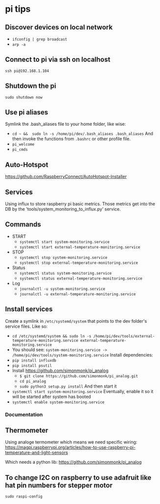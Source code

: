 # pi tips
 
## Discover devices on local network
   * `ifconfig | grep broadcast`
   * `arp -a`

## Connect to pi via ssh on localhost
`ssh pi@192.168.1.104`

## Shutdown the pi
`sudo shutdown now`

## Use pi aliases
Symlink the .bash_aliases file to your home folder, like wise:
   * `cd ~ &&  sudo ln -s /home/pi/dev/.bash_aliases .bash_aliases`
And then invoke the functions from `.bashrc` or other profile file.
   * `pi_welcome`
   * `pi_cmds`

## Auto-Hotspot
https://github.com/RaspberryConnect/AutoHotspot-Installer

## Services
Using influx to store raspberry pi basic metrics. Those metrics get into the DB by the 'tools/system_monitoring_to_influx.py' service.

## Commands
   * START
      * `systemctl start system-monitoring.service`
      * `systemctl start external-temperature-monitoring.service`
   * STOP
      * `systemctl stop system-monitoring.service`
      * `systemctl stop external-temperature-monitoring.service`
   * Status
      * `systemctl status system-monitoring.service`
      * `systemctl status external-temperature-monitoring.service`
   * Log
      * `journalctl -u system-monitoring.service`
      * `journalctl -u external-temperature-monitoring.service`

## Install services
Create a symlink in `/etc/systemd/system` that points to the dev folder's service files. Like so:
   * `cd /etc/systemd/system && sudo ln -s /home/pi/dev/tools/external-temperature-monitoring.service external-temperature-monitoring.service`
   * You should see: `system-monitoring.service -> /home/pi/dev/tools/system-monitoring.service`
Install dependencies:
   * `pip install influxdb`
   * `pip install psutil`
   * Install https://github.com/simonmonk/pi_analog
      * `$ git clone https://github.com/simonmonk/pi_analog.git`
      * `cd pi_analog`
      * `sudo python3 setup.py install`
And then start it
   * `systemctl start system-monitoring.service`
Eventually, enable it so it will be started after system has booted
   * `systemctl enable system-monitoring.service`


### Documentation
## Thermometer
Using analoge termometer which means we need specific wiring:
https://magpi.raspberrypi.org/articles/how-to-use-raspberry-pi-temperature-and-light-sensors

Which needs a python lib:
https://github.com/simonmonk/pi_analog


## To change I2C on raspberry to use adafruit like hat pin numbers for stepper motor
`sudo raspi-config`
